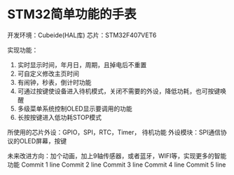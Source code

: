 # STM32简单功能的手表
开发环境：Cubeide(HAL库)
芯片：STM32F407VET6

实现功能：
1. 实时显示时间，年月日，周期，且掉电后不重置
2. 可自定义修改主页时间
3. 有闹钟，秒表，倒计时功能
4. 可通过按键使设备进入待机模式，关闭不需要的外设，降低功耗，也可按键唤醒
5. 多级菜单系统控制OLED显示要调用的功能
6. 长按按键进入低功耗STOP模式

所使用的芯片外设：GPIO，SPI，RTC，Timer， 待机功能
外设模块：SPI通信协议的OLED屏幕，按键

未来改进方向：加个动画，加上9轴传感器，或者蓝牙，WIFI等，实现更多的智能功能
Commit 1 line
Commit 2 line
Commit 3 line
Commit 4 line
Commit 5 line
